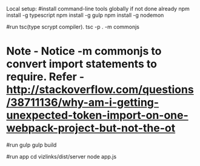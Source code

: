 Local setup:
#install command-line tools globally if not done already
npm install -g typescript
npm install -g gulp
npm install -g nodemon

#run tsc(type scrypt compiler). 
tsc -p . -m commonjs
# Note - Notice -m commonjs to convert import statements to require. Refer - http://stackoverflow.com/questions/38711136/why-am-i-getting-unexpected-token-import-on-one-webpack-project-but-not-the-ot

#run gulp
gulp build

#run app
cd vizlinks/dist/server
node app.js